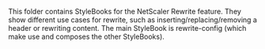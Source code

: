 This folder contains StyleBooks for the NetScaler Rewrite feature. They show different use cases for rewrite, such as inserting/replacing/removing a header or rewriting content. The main StyleBook is rewrite-config (which make use and composes the other StyleBooks).
